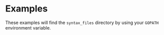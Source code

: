# Examples

These examples will find the `syntax_files` directory by using your `GOPATH` environment variable.
